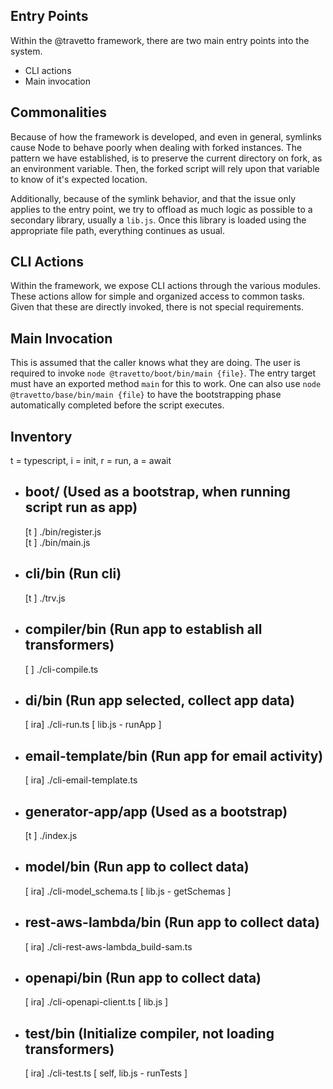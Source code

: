 Entry Points
------------------

Within the @travetto framework, there are two main entry points into the system.  

- CLI actions
- Main invocation

## Commonalities

Because of how the framework is developed, and even in general, symlinks cause Node to behave poorly when dealing with forked instances.  The pattern we have established, is to preserve the current directory on fork, as an environment variable.  Then, the forked script will rely upon that variable to know of it's expected location.  

Additionally, because of the symlink behavior, and that the issue only applies to the entry point, we try to offload as much logic as possible to a secondary library, usually a `lib.js`.  Once this library is loaded using the appropriate file path, everything continues as usual.


## CLI Actions

Within the framework, we expose CLI actions through the various modules.  These actions allow for simple and organized access to common tasks. Given that these are directly invoked, there is not special requirements.  

## Main Invocation

This is assumed that the caller knows what they are doing. The user is required to invoke `node @travetto/boot/bin/main {file}`.  The entry target must have an exported method `main` for this to work.  One can also use `node @travetto/base/bin/main {file}` to have the bootstrapping phase automatically completed before the script executes.

## Inventory 
t = typescript, i = init, r = run, a = await

* boot/ (Used as a bootstrap, when running script run as app)
  ------------------------------------------------------
  [t   ] ./bin/register.js                
  [t   ] ./bin/main.js                

* cli/bin (Run cli)
  ------------------------------------------------------
  [t   ] ./trv.js

* compiler/bin (Run app to establish all transformers)
  ------------------------------------------------------
  [    ] ./cli-compile.ts  

* di/bin (Run app selected, collect app data)
  ------------------------------------------------------
  [ ira] ./cli-run.ts    [ lib.js - runApp ] 

* email-template/bin (Run app for email activity)
  ------------------------------------------------------
  [ ira] ./cli-email-template.ts  

* generator-app/app (Used as a bootstrap)
  ------------------------------------------------------
  [t   ] ./index.js                        

* model/bin (Run app to collect data)
  ------------------------------------------------------
  [ ira] ./cli-model_schema.ts [ lib.js - getSchemas ] 

* rest-aws-lambda/bin (Run app to collect data)
  ------------------------------------------------------
  [ ira] ./cli-rest-aws-lambda_build-sam.ts  

* openapi/bin  (Run app to collect data)
  ------------------------------------------------------
  [ ira] ./cli-openapi-client.ts [ lib.js ] 

* test/bin (Initialize compiler, not loading transformers)
  ------------------------------------------------------
  [ ira] ./cli-test.ts    [ self, lib.js - runTests ]
